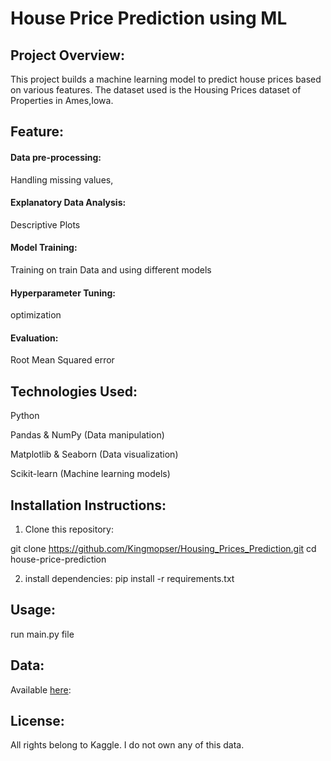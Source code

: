 # House Price Prediction using ML
## Project Overview:
This project builds a machine learning model to predict house prices based on various features.
The dataset used is the Housing Prices dataset of Properties in Ames,Iowa.

## Feature:
#### Data pre-processing:
Handling missing values,
#### Explanatory Data Analysis:
Descriptive Plots
#### Model Training:
Training on train Data and using different models
#### Hyperparameter Tuning:
optimization
#### Evaluation:
Root Mean Squared error

## Technologies Used:
Python <p>
Pandas & NumPy (Data manipulation) <p>
Matplotlib & Seaborn (Data visualization) <p>
Scikit-learn (Machine learning models) <p>

## Installation Instructions:
1. Clone this repository: <p>

git clone https://github.com/Kingmopser/Housing_Prices_Prediction.git
cd house-price-prediction <p>

2. install dependencies:
pip install -r requirements.txt

## Usage:
run main.py file

## Data:
Available [here](https://www.kaggle.com/competitions/home-data-for-ml-course/data):

## License:
All rights belong to Kaggle. I do not own any of this data.


